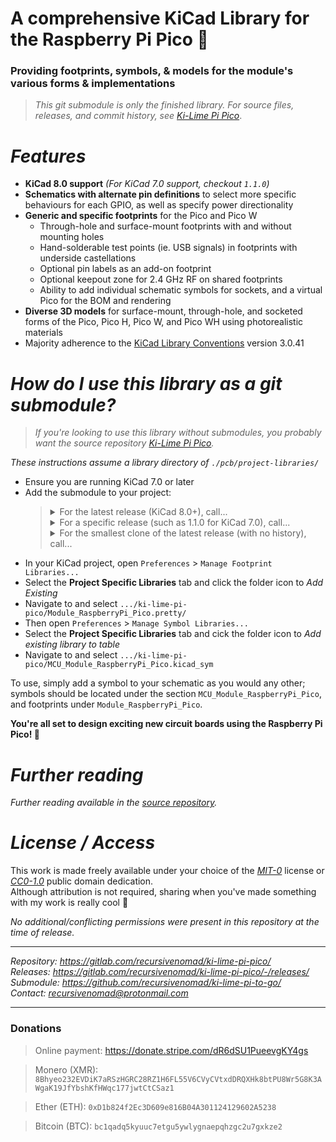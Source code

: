 **A comprehensive KiCad Library for the Raspberry Pi Pico** 🥧
==============================================================

### Providing footprints, symbols, & models for the module's various forms & implementations

> *This git submodule is only the finished library.  For source files, releases, and commit history, see [Ki-Lime Pi Pico][URL-Repository]*.






***Features***
==============

- **KiCad 8.0 support** *(For KiCad 7.0 support, checkout `1.1.0`)*
- **Schematics with alternate pin definitions** to select more specific behaviours for each GPIO, as well as specify power directionality
- **Generic and specific footprints** for the Pico and Pico W
  - Through-hole and surface-mount footprints with and without mounting holes
  - Hand-solderable test points (ie. USB signals) in footprints with underside castellations
  - Optional pin labels as an add-on footprint
  - Optional keepout zone for 2.4 GHz RF on shared footprints
  - Ability to add individual schematic symbols for sockets, and a virtual Pico for the BOM and rendering
- **Diverse 3D models** for surface-mount, through-hole, and socketed forms of the Pico, Pico H, Pico W, and Pico WH using photorealistic materials
- Majority adherence to the [KiCad Library Conventions][URL-KLC] version 3.0.41






***How do I use this library as a git submodule?***
===================================================

> *If you're looking to use this library without submodules, you probably want the source repository [Ki-Lime Pi Pico][URL-Repository].*

*These instructions assume a library directory of `./pcb/project-libraries/`*

- Ensure you are running KiCad 7.0 or later
- Add the submodule to your project:
  > <details> <summary> For the latest release (KiCad 8.0+), call... </summary>
  > 
  > ```bash
  > mkdir -p pcb/project-libraries/ && cd $_
  > git submodule add --name ki-lime-pi-pico https://github.com/recursivenomad/ki-lime-pi-to-go.git ki-lime-pi-pico
  > cd ../..
  > ```
  >
  > </details>
  >
  > <details> <summary> For a specific release (such as 1.1.0 for KiCad 7.0), call... </summary>
  >
  > ```bash
  > mkdir -p pcb/project-libraries/ && cd $_
  > git submodule add --name ki-lime-pi-pico --branch 1.1.0 https://github.com/recursivenomad/ki-lime-pi-to-go.git ki-lime-pi-pico
  > cd ../..
  > ```
  >
  > </details>
  >
  > <details> <summary> For the smallest clone of the latest release (with no history), call... </summary>
  > 
  > ```bash
  > mkdir -p pcb/project-libraries/ && cd $_
  > git submodule add --name ki-lime-pi-pico --depth 1 https://github.com/recursivenomad/ki-lime-pi-to-go.git ki-lime-pi-pico
  > cd ../..
  > # Uncomment below to also suggest a shallow clone to downstream users
  > # git config -f .gitmodules submodule.ki-lime-pi-pico.shallow true
  > ```
  >
  > </details>
- In your KiCad project, open `Preferences` > `Manage Footprint Libraries...`
- Select the **Project Specific Libraries** tab and click the folder icon to *Add Existing*
- Navigate to and select `.../ki-lime-pi-pico/Module_RaspberryPi_Pico.pretty/`
- Then open `Preferences` > `Manage Symbol Libraries...`
- Select the **Project Specific Libraries** tab and cick the folder icon to *Add existing library to table*
- Navigate to and select `.../ki-lime-pi-pico/MCU_Module_RaspberryPi_Pico.kicad_sym`

To use, simply add a symbol to your schematic as you would any other; symbols should be located under the section `MCU_Module_RaspberryPi_Pico`, and footprints under `Module_RaspberryPi_Pico`.

**You're all set to design exciting new circuit boards using the Raspberry Pi Pico! 🎉**






***Further reading***
=====================

*Further reading available in the [source repository][URL-Repository].*






***License / Access***
======================

This work is made freely available under your choice of the [*MIT-0*](./LICENSE.txt) license or [*CC0-1.0*][URL-CC0] public domain dedication.  
Although attribution is not required, sharing when you've made something with my work is really cool 💖

*No additional/conflicting permissions were present in this repository at the time of release.*

----------------------

*Repository: <https://gitlab.com/recursivenomad/ki-lime-pi-pico/>*  
*Releases: <https://gitlab.com/recursivenomad/ki-lime-pi-pico/-/releases/>*  
*Submodule: <https://github.com/recursivenomad/ki-lime-pi-to-go/>*  
*Contact: <recursivenomad@protonmail.com>*

----------------------






### Donations

> Online payment: <https://donate.stripe.com/dR6dSU1PueevgKY4gs>

> Monero (XMR): `8Bhyeo232EVDiK7aRSzHGRC28RZ1H6FL55V6CVyCVtxdDRQXHk8btPU8Wr5G8K3AWgaK19JfYbshKfHWqc177jwtCtCSaz1`

> Ether (ETH): `0xD1b824f2Ec3D609e816B04A301124129602A5238`

> Bitcoin (BTC): `bc1qadq5kyuuc7etgu5ywlygnaepqhzgc2u7gxkze2`






[URL-MIT-0]: <https://opensource.org/license/mit-0/>
[URL-CC0]: <https://creativecommons.org/publicdomain/zero/1.0/>

[URL-Repository]: <https://gitlab.com/recursivenomad/ki-lime-pi-pico/>

[URL-KLC]: <https://klc.kicad.org/>
